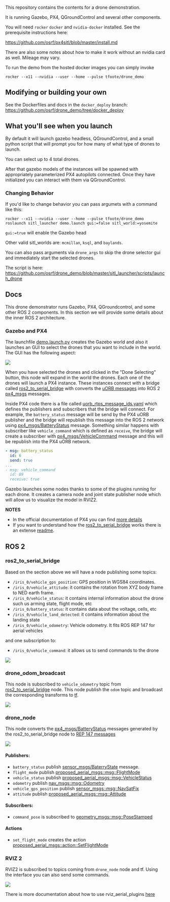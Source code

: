 This repository contains the contents for a drone demonstration.

It is running Gazebo, PX4, QGroundControl and several other components.

You will need `rocker` `docker` and `nvidia-docker` installed. See the prerequisite instructions here:

https://github.com/osrf/px4sitl/blob/master/install.md


There are also some notes about how to make it work without an nvidia card as well. Mileage may vary.

To run the demo from the hosted docker images you can simply invoke

`rocker --x11 --nvidia --user --home --pulse tfoote/drone_demo`

## Modifying or building your own

See the Dockerfiles and docs in the `docker_deploy` branch: https://github.com/osrf/drone_demo/tree/docker_deploy

## What you'll see when you launch

By default it will launch gazebo headless, QGroundControl, and a small python script that will prompt you for how many of what type of drones to launch.

You can select up to 4 total drones.

After that gazebo models of the instances will be spawned with appropriately parameterized PX4 autopilots connected.
Once they have initialized you can interact with them via QGroundControl.


### Changing Behavior

If you'd like to change behavior you can pass argumets with a command like this:

`rocker --x11 --nvidia --user --home --pulse tfoote/drone_demo roslaunch sitl_launcher demo.launch gui:=false sitl_world:=yosemite`

`gui:=true` will enable the Gazebo head

Other valid sitl_worlds are: `mcmillan`, `ksql`, and `baylands`.

You can also pass arguments via `drone_args` to skip the drone selector gui and immediately start the selected drones.

The script is here: https://github.com/osrf/drone_demo/blob/master/sitl_launcher/scripts/launch_drone


## Docs

This drone demonstrator runs Gazebo, PX4, QGroundcontrol, and some other ROS 2 components. In this section we will provide some details about the inner ROS 2 architecture.

### Gazebo and PX4

The launchfile [demo.launch.py](https://github.com/osrf/drone_demo/blob/ahcorde/ros2/sitl_launcher/launch/demo.launch.py) creates the Gazebo world and also it launches an GUI to select the drones that you want to include in the world. The GUI has the following aspect:

![](img/gui_drone_selector.png)

When you have selected the drones and clicked in the "Done Selecting" button, this node will expand in the world the drones. Each one of the drones will launch a PX4 instance. These instances connect with a bridge called [ros2_to_serial_bridge](https://github.com/osrf/ros2_serial_example/tree/master/ros2_serial_example) with converts the [uORB messages](https://dev.px4.io/v1.9.0/en/middleware/uorb.html) into ROS 2 [px4_msgs](https://github.com/PX4/px4_msgs/) messages.

Inside PX4 code there is a file called [uorb_rtps_message_ids.yaml](https://github.com/PX4/Firmware/blob/master/msg/tools/uorb_rtps_message_ids.yaml) which defines the publishers and subscribers that the bridge will connect. For example, the `battery_status` message will be send by the PX4 uORB publisher and the bridge will republish this message into the ROS 2 network using [px4_msgs/BatteryStatus](https://github.com/PX4/px4_msgs/blob/master/msg/BatteryStatus.msg) message. Something similar happens with subscriber like `vehicle_command` which is defined as `receive`, the bridge will create a subscriber with [px4_msgs/VehicleCommand](https://github.com/PX4/px4_msgs/blob/master/msg/VehicleCommand.msg) message and this will be republish into the PX4 uORB network.

```yaml
- msg: battery_status
  id: 6
  send: true
...
- msg: vehicle_command
  id: 89
  receive: true
```

Gazebo launches some nodes thanks to some of the plugins running for each drone. It creates a camera node and joint state publisher node which will allow us to visualize the model in RVIZ2.

**NOTES**
 - In the official documentation of PX4 you can find [more details](https://dev.px4.io/v1.9.0/en/middleware/micrortps.html#ros2ros-application-pipeline)
 - If you want to understand how the [ros2_to_serial_bridge](https://github.com/osrf/ros2_serial_example/tree/master/ros2_serial_example) works there is an extense [readme](https://github.com/osrf/ros2_serial_example).

## ROS 2

### ros2_to_serial_bridge

Based on the section above we will have a node publishing some topics:

  - `/iris_0/vehicle_gps_position`: GPS position in WGS84 coordinates.
  - `/iris_0/vehicle_attitude`: it contains the rotation from XYZ body frame to NED earth frame.
  - `/iris_0/vehicle_status`: it contains internal information about the drone such us arming state, flight mode, etc
  - `/iris_0/battery_status`: it contains data about the voltage, cells, etc
  - `/iris_0/vehicle_land_detected`: it contains information about the landing state
  - `/iris_0/vehicle_odometry`: Vehicle odometry. It fits ROS REP 147 for aerial vehicles

and one subscription to:

 - `/iris_0/vehicle_command`: it allows us to send commands to the drone

 ![](img/ros2_bridge.png)

### drone_odom_broadcast

This node is subscribed to `vehicle_odometry` topic from  [ros2_to_serial_bridge](https://github.com/osrf/ros2_serial_example/tree/master/ros2_serial_example) node. This node publish the `odom` topic and broadcast the corresponding transforms to [tf](http://wiki.ros.org/tf).

![](img/odom.png)

### drone_node

This node converts the [px4_msgs/BatteryStatus](https://github.com/PX4/px4_msgs/blob/master/msg/BatteryStatus.msg) messages generated by the ros2_to_serial_bridge node to [REP 147 messages](https://www.ros.org/reps/rep-0147.html)

![](img/drone_node.png)

#### Publishers:
 - `battery_status` publish [sensor_msgs/BaterryState](https://github.com/ros2/common_interfaces/blob/master/sensor_msgs/msg/BatteryState.msg) message.
 - `flight_mode` publish [proposed_aerial_msgs::msg::FlightMode](https://github.com/osrf/drone_demo/blob/ahcorde/ros2/proposed_aerial_msgs/msg/FlightMode.msg)
 - `vehicle_status` publish [proposed_aerial_msgs::msg::VehicleStatus](https://github.com/osrf/drone_demo/blob/ahcorde/ros2/proposed_aerial_msgs/msg/VehicleStatus.msg)
 - `odometry` publish [nav_msgs::msg::Odometry](https://github.com/ros2/common_interfaces/blob/master/nav_msgs/msg/Odometry.msg)
 - `vehicle_gps_position` publish [sensor_msgs::msg::NavSatFix](https://github.com/ros2/common_interfaces/blob/master/sensor_msgs/msg/NavSatFix.msg)
 - `attitude` publish [proposed_aerial_msgs::msg::Attitude](https://github.com/osrf/drone_demo/blob/ahcorde/ros2/proposed_aerial_msgs/msg/Attitude.msg)


#### Subscribers:

 - `command_pose` is subscribed to [geometry_msgs::msg::PoseStamped](https://github.com/ros2/common_interfaces/blob/master/geometry_msgs/msg/PoseStamped.msg)

#### Actions

 - `set_flight_mode` creates the action [proposed_aerial_msgs::action::SetFlightMode](https://github.com/osrf/drone_demo/blob/ahcorde/ros2/proposed_aerial_msgs/action/SetFlightMode.action)

### RVIZ 2

RVIZ2 is subscribed to topics coming from `drone_node` node and tf. Using the interface you can also send some commands.

![](img/rviz2.png)

There is more documentation about how to use rviz_aerial_plugins [here](https://github.com/osrf/rviz_aerial_plugins)
